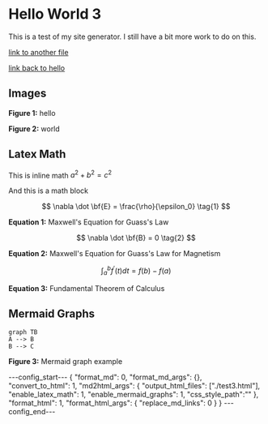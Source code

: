 # Hello World 3

This is a test of my site generator. I still have a bit more work to do on this.

[link to another file](~/Documents/PythonMarkdownManager/markdown/hello2.md)

[link back to hello](~/Documents/PythonMarkdownManager/markdown/hello.md)

## Images

**Figure 1:** hello

**Figure 2:** world

## Latex Math

This is inline math $a^2 + b^2 = c^2$

And this is a math block

$$
\nabla \dot \bf{E} = \frac{\rho}{\epsilon_0} \tag{1}
$$

**Equation 1:** Maxwell's Equation for Guass's Law 

$$
\nabla \dot \bf{B} = 0 \tag{2}
$$

**Equation 2:** Maxwell's Equation for Guass's Law for Magnetism

$$
\int_{a}^{b} f^{'} (t) dt = f(b) - f(a) \tag{1}
$$

**Equation 3:** Fundamental Theorem of Calculus


## Mermaid Graphs

~~~mermaid
graph TB
A --> B
B --> C
~~~

**Figure 3:** Mermaid graph example

---config_start---
{
    "format_md": 0, 
    "format_md_args": {},
    "convert_to_html": 1, 
    "md2html_args": {
        "output_html_files": ["./test3.html"],
        "enable_latex_math": 1, 
        "enable_mermaid_graphs": 1,
        "css_style_path":""
    },
    "format_html": 1,
    "format_html_args": {
        "replace_md_links": 0
      }
}
---config_end---

